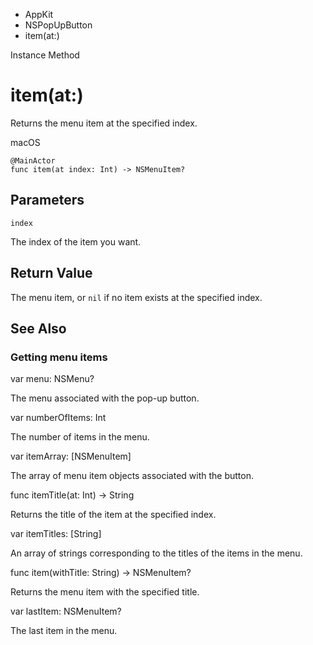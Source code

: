 

- AppKit
- NSPopUpButton
-  item(at:) 

Instance Method

# item(at:)

Returns the menu item at the specified index.

macOS

``` source
@MainActor
func item(at index: Int) -> NSMenuItem?
```

## Parameters 

`index`  

The index of the item you want.

## Return Value

The menu item, or `nil` if no item exists at the specified index.

## See Also

### Getting menu items

var menu: NSMenu?

The menu associated with the pop-up button.

var numberOfItems: Int

The number of items in the menu.

var itemArray: [NSMenuItem]

The array of menu item objects associated with the button.

func itemTitle(at: Int) -> String

Returns the title of the item at the specified index.

var itemTitles: [String]

An array of strings corresponding to the titles of the items in the menu.

func item(withTitle: String) -> NSMenuItem?

Returns the menu item with the specified title.

var lastItem: NSMenuItem?

The last item in the menu.

